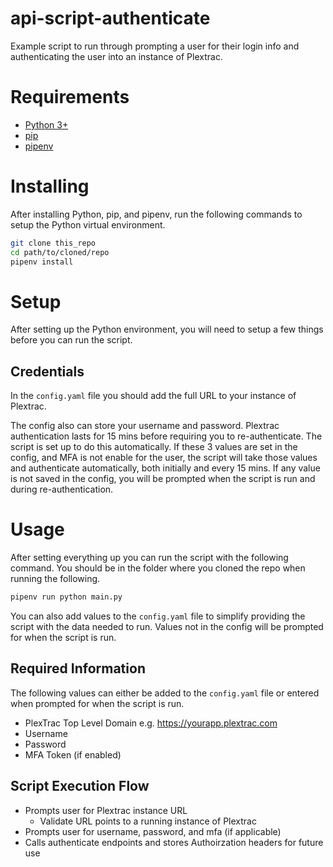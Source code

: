 # api-script-authenticate
Example script to run through prompting a user for their login info and authenticating the user into an instance of Plextrac.

# Requirements
- [Python 3+](https://www.python.org/downloads/)
- [pip](https://pip.pypa.io/en/stable/installation/)
- [pipenv](https://pipenv.pypa.io/en/latest/install/)

# Installing
After installing Python, pip, and pipenv, run the following commands to setup the Python virtual environment.
```bash
git clone this_repo
cd path/to/cloned/repo
pipenv install
```

# Setup
After setting up the Python environment, you will need to setup a few things before you can run the script.

## Credentials
In the `config.yaml` file you should add the full URL to your instance of Plextrac.

The config also can store your username and password. Plextrac authentication lasts for 15 mins before requiring you to re-authenticate. The script is set up to do this automatically. If these 3 values are set in the config, and MFA is not enable for the user, the script will take those values and authenticate automatically, both initially and every 15 mins. If any value is not saved in the config, you will be prompted when the script is run and during re-authentication.

# Usage
After setting everything up you can run the script with the following command. You should be in the folder where you cloned the repo when running the following.
```bash
pipenv run python main.py
```
You can also add values to the `config.yaml` file to simplify providing the script with the data needed to run. Values not in the config will be prompted for when the script is run.

## Required Information
The following values can either be added to the `config.yaml` file or entered when prompted for when the script is run.
- PlexTrac Top Level Domain e.g. https://yourapp.plextrac.com
- Username
- Password
- MFA Token (if enabled)

## Script Execution Flow
- Prompts user for Plextrac instance URL
  - Validate URL points to a running instance of Plextrac
- Prompts user for username, password, and mfa (if applicable)
- Calls authenticate endpoints and stores Authoirzation headers for future use

